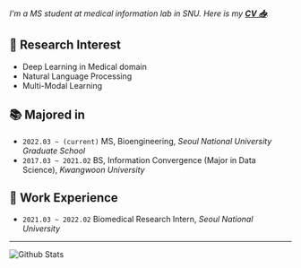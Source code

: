 *I'm a MS student at medical information lab in SNU. Here is my [**CV 📥**](https://github.com/jeongwonkwak/jeongwonkwak/blob/main/Jeongwon%20Kwak%20CV.pdf).*


🔭 Research Interest
---
- Deep Learning in Medical domain
- Natural Language Processing  
- Multi-Modal Learning

📚 Majored in 
---
- `2022.03 ~ (current)` MS, Bioengineering, *Seoul National University Graduate School* 
- `2017.03 ~ 2021.02` BS, Information Convergence (Major in Data Science), *Kwangwoon University*  

:herb: Work Experience 
---
- `2021.03 ~ 2022.02` Biomedical Research Intern, *Seoul National University*


---
![Github Stats](https://github-readme-stats.vercel.app/api?username=jeongwonkwak&show_icons=true)
<!--
![Github Stats](https://github-readme-stats.vercel.app/api/top-langs/?username=jeongwonkwak)
-->


<!--
**jeongwonkwak/jeongwonkwak** is a ✨ _special_ ✨ repository because its `README.md` (this file) appears on your GitHub profile.



Here are some ideas to get you started:

- 🔭 I’m currently working on ...
- 🌱 I’m currently learning ...
- 👯 I’m looking to collaborate on ...
- 🤔 I’m looking for help with ...
- 💬 Ask me about ...
- 📫 How to reach me: ...
- 😄 Pronouns: ...
- ⚡ Fun fact: ...
-->
